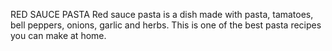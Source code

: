 RED SAUCE PASTA 
Red sauce pasta is a dish made with pasta, tamatoes, bell peppers, onions, garlic and herbs. This is one of the best pasta recipes you can make at home.
